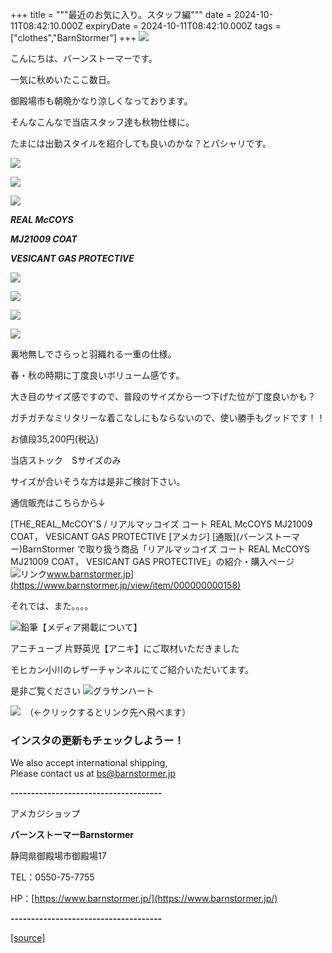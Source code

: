 +++
title = """最近のお気に入り。スタッフ編"""
date = 2024-10-11T08:42:10.000Z
expiryDate = 2024-10-11T08:42:10.000Z
tags = ["clothes","BarnStormer"]
+++
[![](https://stat.ameba.jp/user_images/20231023/16/barnstormer-go/b2/03/p/o0420015015354743273.png)](https://ameblo.jp/barnstormer-go/entry-12825670498.html)

こんにちは、バーンストーマーです。

一気に秋めいたここ数日。

御殿場市も朝晩かなり涼しくなっております。

そんなこんなで当店スタッフ達も秋物仕様に。

たまには出勤スタイルを紹介しても良いのかな？とパシャリです。

[![](https://stat.ameba.jp/user_images/20241011/17/barnstormer-go/4f/9e/j/o0466070015496602789.jpg)](https://stat.ameba.jp/user_images/20241011/17/barnstormer-go/4f/9e/j/o0466070015496602789.jpg)

[![](https://stat.ameba.jp/user_images/20241011/17/barnstormer-go/61/83/j/o0466070015496602793.jpg)](https://stat.ameba.jp/user_images/20241011/17/barnstormer-go/61/83/j/o0466070015496602793.jpg)

[![](https://stat.ameba.jp/user_images/20241011/17/barnstormer-go/2b/bd/j/o0466070015496602800.jpg)](https://stat.ameba.jp/user_images/20241011/17/barnstormer-go/2b/bd/j/o0466070015496602800.jpg)

**_REAL McCOYS_** 

**_MJ21009 COAT_**

**_VESICANT GAS PROTECTIVE_**

[![](https://stat.ameba.jp/user_images/20241011/17/barnstormer-go/fe/65/j/o0533080015496599165.jpg)](https://stat.ameba.jp/user_images/20241011/17/barnstormer-go/fe/65/j/o0533080015496599165.jpg)

[![](https://stat.ameba.jp/user_images/20241011/17/barnstormer-go/a9/b6/j/o0533080015496599164.jpg)](https://stat.ameba.jp/user_images/20241011/17/barnstormer-go/a9/b6/j/o0533080015496599164.jpg)

[![](https://stat.ameba.jp/user_images/20241011/17/barnstormer-go/b9/ff/j/o0533080015496599169.jpg)](https://stat.ameba.jp/user_images/20241011/17/barnstormer-go/b9/ff/j/o0533080015496599169.jpg)

[![](https://stat.ameba.jp/user_images/20241011/17/barnstormer-go/98/8d/j/o0533080015496599168.jpg)](https://stat.ameba.jp/user_images/20241011/17/barnstormer-go/98/8d/j/o0533080015496599168.jpg)

裏地無しでさらっと羽織れる一重の仕様。

春・秋の時期に丁度良いボリューム感です。

大き目のサイズ感ですので、普段のサイズから一つ下げた位が丁度良いかも？

ガチガチなミリタリーな着こなしにもならないので、使い勝手もグッドです！！

お値段35,200円(税込)

当店ストック　Sサイズのみ

サイズが合いそうな方は是非ご検討下さい。

通信販売はこちらから↓

[THE\_REAL\_McCOY'S / リアルマッコイズ コート REAL McCOYS MJ21009 COAT， VESICANT GAS PROTECTIVE \[アメカジ\] \[通販\](バーンストーマー)BarnStormer で取り扱う商品「リアルマッコイズ コート REAL McCOYS MJ21009 COAT， VESICANT GAS PROTECTIVE」の紹介・購入ページ![リンク](https://c.stat100.ameba.jp/ameblo/symbols/v3.20.0/svg/gray/editor_link.svg)www.barnstormer.jp](https://www.barnstormer.jp/view/item/000000000158)

それでは、また。。。。

![鉛筆](https://stat100.ameba.jp/blog/ucs/img/char/char3/519.png)【メディア掲載について】

アニチューブ 片野英児【アニキ】にご取材いただきました

モヒカン小川のレザーチャンネルにてご紹介いただいてます。

是非ご覧ください ![グラサンハート](https://stat100.ameba.jp/blog/ucs/img/char/char3/148.png)

[![](https://stat.ameba.jp/user_images/20230412/16/barnstormer-go/6a/23/p/o0108010815269242493.png)](https://www.instagram.com/barnstormer_daily/)　（←クリックするとリンク先へ飛べます）

### インスタの更新もチェックしようー！

We also accept international shipping,  
Please contact us at bs@barnstormer.jp

**\-------------------------------------**

アメカジショップ

**バーンストーマーBarnstormer**

静岡県御殿場市御殿場17

TEL：0550-75-7755

HP：[https://www.barnstormer.jp/](https://www.barnstormer.jp/)

**\-------------------------------------**

[[source]](https://ameblo.jp/barnstormer-go/entry-12870867708.html)

